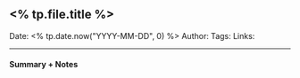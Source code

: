 
## <% tp.file.title %>

Date: <% tp.date.now("YYYY-MM-DD", 0) %>
Author:
Tags:
Links:

---

#### Summary + Notes
